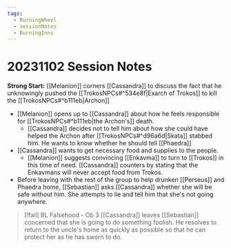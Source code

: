 ```yaml
---
tags:
  - BurningWheel
  - sessionNotes
  - BurningInns
---
```

# 20231102 Session Notes
**Strong Start:** [[Melanion]] corners [[Cassandra]] to discuss the fact that he unknowingly pushed the [[TrokosNPCs#^534e8f|Exarch of Trokos]] to kill the [[TrokosNPCs#^b111eb|Archon]]
- [[Melanion]] opens up to [[Cassandra]] about how he feels responsible for [[TrokosNPCs#^b111eb|the Archon's]] death.
	- [[Cassandra]] decides not to tell him about how she could have helped the Archon after [[TrokosNPCs#^d96a6d|Skata]] stabbed him.  He wants to know whether he should tell [[Phaedra]]
- [[Cassandra]] wants to get necessary food and supplies to the people.
	- [[Melanion]] suggests convincing [[Enkavma]] to turn to [[Trokos]] in this time of need.  [[Cassandra]] counters by stating that the Enkavmans will never accept food from Trokos.
- Before leaving with the rest of the group to help drunken [[Perseus]] and Phaedra home, [[Sebastian]] asks [[Cassandra]] whether she will be safe without him.  She attempts to lie and tell him that she's not going anywhere.

> [!fail] BL Falsehood - Ob 3 
> [[Cassandra]] leaves [[Sebastian]] concerned that she is going to do something foolish.  He resolves to return to the uncle's home as quickly as possible so that he can protect her as he has sworn to do.


